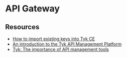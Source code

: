 # API Gateway

## Resources

- [How to import existing keys into Tyk CE](https://tyk.io/docs/frequently-asked-questions/import-existing-keys-tyk/)
- [An introduction to the Tyk API Management Platform](https://www.youtube.com/watch?v=DjYStQQTje0)
- [Tyk: The importance of API management tools](https://em360tech.com/tech-articles/tyk-importance-api-management-tools)

